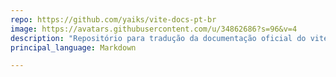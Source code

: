 ```yaml
---
repo: https://github.com/yaiks/vite-docs-pt-br
image: https://avatars.githubusercontent.com/u/34862686?s=96&v=4
description: "Repositório para tradução da documentação oficial do vite"
principal_language: Markdown

---
```

